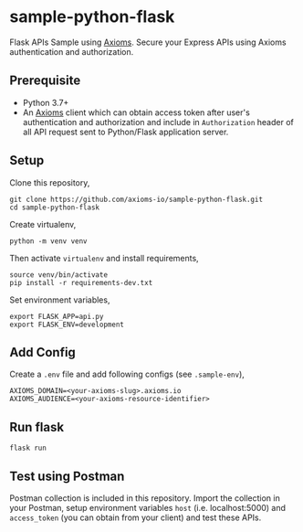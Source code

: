 # sample-python-flask
Flask APIs Sample using [Axioms](https://axioms.io). Secure your Express APIs using Axioms authentication and authorization.

## Prerequisite

* Python 3.7+
* An [Axioms](https://axioms.io) client which can obtain access token after user's authentication and authorization and include in `Authorization` header of all API request sent to Python/Flask application server.

## Setup
Clone this repository,

```
git clone https://github.com/axioms-io/sample-python-flask.git
cd sample-python-flask
```

Create virtualenv,

```
python -m venv venv
```

Then activate `virtualenv` and install requirements,

```
source venv/bin/activate
pip install -r requirements-dev.txt
```

Set environment variables,
```
export FLASK_APP=api.py
export FLASK_ENV=development
```

## Add Config
Create a `.env` file and add following configs (see `.sample-env`),

```
AXIOMS_DOMAIN=<your-axioms-slug>.axioms.io
AXIOMS_AUDIENCE=<your-axioms-resource-identifier>
```

## Run flask

```
flask run
```

## Test using Postman
Postman collection is included in this repository. Import the collection in your Postman, setup environment variables `host` (i.e. localhost:5000) and `access_token` (you can obtain from your client) and test these APIs.